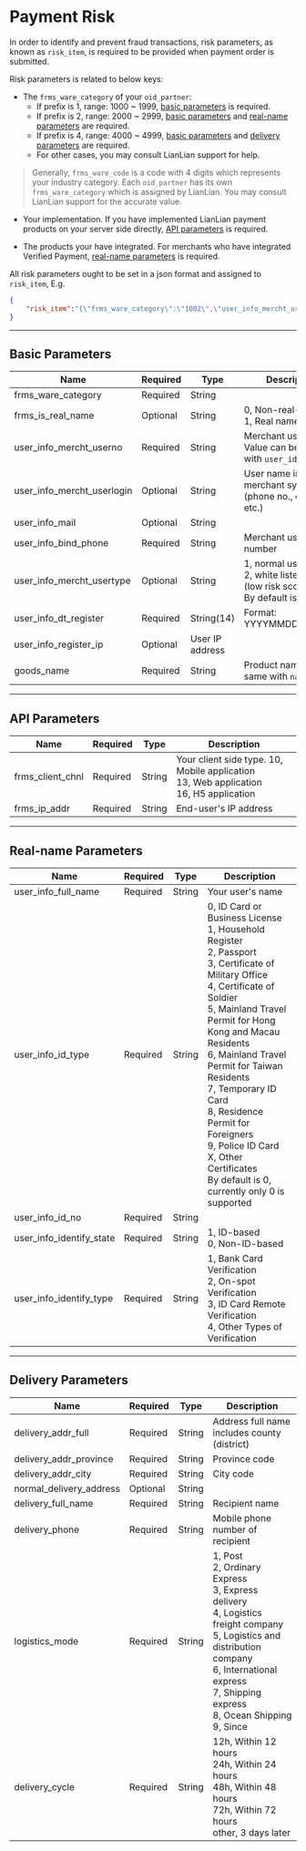 # Payment Risk

In order to identify and prevent fraud transactions, risk parameters, as known as ```risk_item```, is required to be provided when payment order is submitted. 

Risk parameters is related to below keys:
 
* The ```frms_ware_category``` of your ```oid_partner```:
    * If prefix is 1, range: 1000 ~ 1999, [basic parameters](#basic-parameters) is required.
    * If prefix is 2, range: 2000 ~ 2999, [basic parameters](#basic-parameters) and [real-name parameters](#real-name-parameters) are required.
    * If prefix is 4, range: 4000 ~ 4999, [basic parameters](#basic-parameters) and [delivery parameters](#delivery-parameters) are required.
    * For other cases, you may consult LianLian support for help.
    
> Generally, ```frms_ware_code``` is a code with 4 digits which represents your industry category. Each ```oid_partner``` has its own ```frms_ware_category``` which is assigned by LianLian. You may consult LianLian support for the accurate value.

* Your implementation. If you have implemented LianLian payment products on your server side directly, [API parameters](#api-parameters) is required.

* The products your have integrated. For merchants who have integrated Verified Payment, [real-name parameters](#real-name-parameters) is required.

All risk parameters ought to be set in a json format and assigned to ```risk_item```, E.g.

```json
{
    "risk_item":"{\"frms_ware_category\":\"1002\",\"user_info_mercht_userno\":\"...\",\"user_info_mercht_userlogin\":\"\",\"user_info_mail\":\"\",\"user_info_bind_phone\":\"...\",\"user_info_mercht_usertype\":\"\",\"user_info_dt_registe\":\"20180206143300\",\"user_info_register_ip\":\"\",\"user_info_full_name\":\"...\",\"user_info_id_type\":\"0\",\"user_info_id_no\":\"...\",\"user_info_identify_state\":\"0\",\"user_info_identify_type\":\"4\"}"
}
```

***

## Basic Parameters

|Name|Required|Type|Description|
|---|---|---|---|
|frms_ware_category|Required|String||
|frms_is_real_name|Optional|String| 0, Non-real-name <br> 1, Real name |
|user_info_mercht_userno|Required|String| Merchant user No. Value can be same with ```user_id``` |
|user_info_mercht_userlogin|Optional|String| User name in merchant system (phone no., email, etc.) |
|user_info_mail|Optional|String||
|user_info_bind_phone|Required|String|Merchant user phone number|
|user_info_mercht_usertype|Optional|String|1, normal user <br> 2, white listed user (low risk score) <br> By default is 1|
|user_info_dt_register|Required|String(14)|Format: YYYYMMDDHHMMSS|
|user_info_register_ip|Optional|User IP address |
|goods_name|Required|String| Product name. Can be same with ```name_goods```|

***

## API Parameters

|Name|Required|Type|Description|
|---|---|---|---|
|frms_client_chnl|Required|String| Your client side type. 10, Mobile application <br> 13, Web application <br> 16, H5 application |
|frms_ip_addr|Required|String|End-user's IP address|

***

## Real-name Parameters

|Name|Required|Type|Description|
|---|---|---|---|
|user_info_full_name|Required|String| Your user's name|
|user_info_id_type|Required|String|0, ID Card or Business License <br> 1, Household Register <br> 2, Passport <br> 3, Certificate of Military Office <br> 4, Certificate of Soldier <br> 5, Mainland Travel Permit for Hong Kong and Macau Residents <br> 6, Mainland Travel Permit for Taiwan Residents <br> 7, Temporary ID Card <br> 8, Residence Permit for Foreigners <br> 9, Police ID Card <br> X, Other Certificates <br> By default is 0, currently only 0 is supported |
|user_info_id_no|Required|String||
|user_info_identify_state|Required|String|1, ID-based <br> 0, Non-ID-based|
|user_info_identify_type|Required|String|1, Bank Card Verification <br> 2, On-spot Verification <br> 3, ID Card Remote Verification <br> 4, Other Types of Verification |

***

## Delivery Parameters

|Name|Required|Type|Description|
|---|---|---|---|
|delivery_addr_full|Required|String|Address full name includes county (district)|
|delivery_addr_province|Required|String|Province code |
|delivery_addr_city|Required|String|City code|
|normal_delivery_address|Optional|String||
|delivery_full_name|Required|String|Recipient name |
|delivery_phone|Required|String|Mobile phone number of recipient|
|logistics_mode|Required|String|1, Post <br> 2, Ordinary Express<br> 3, Express delivery <br> 4, Logistics freight company <br> 5, Logistics and distribution company <br> 6, International express <br> 7, Shipping express <br> 8, Ocean Shipping <br>  9, Since |
|delivery_cycle|Required|String|12h, Within 12 hours <br> 24h, Within 24 hours <br> 48h, Within 48 hours <br> 72h, Within 72 hours <br> other, 3 days later |

